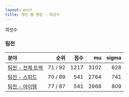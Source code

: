 ```yaml
---
layout: post
title: 개인 별 랭킹 - 최성수
---
```


최성수


### 팀전

| 분야 | 순위 | 점수 | mu | sigma |
|:---|---:|---:|---:|---:|
| [팀전 - 전체 트랙](../team-full) | 71 / 92 | 1217 | 3102 | 628 |
| [팀전 - 스피드](../team-speed) | 70 / 89 | 541 | 2764 | 741 |
| [팀전 - 아이템](../team-item) | 77 / 87 | 541 | 2968 | 809 |
